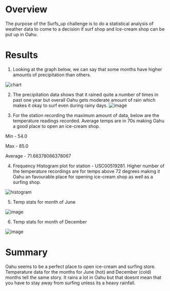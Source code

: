 # Overview
The purpose of the Surfs_up challenge is to do a statistical analysis of weather data to come to a decision if surf shop and Ice-cream shop can be put up in Oahu.

# Results
1. Looking at the graph below, we can say that some months have higher amounts of precipitation than others.

![chart](https://user-images.githubusercontent.com/82654977/122656181-49ad7900-d126-11eb-988c-9e1dd1ea5e1c.png)

2. The precipitation data shows that it rained quite a number of times in past one year but overall Oahu gets moderate amount of rain which makes it okay to surf even during rainy days.
![image](https://user-images.githubusercontent.com/82654977/122656719-48327f80-d12b-11eb-991d-3bc3b79e629a.png)


3. For the station recording the maximum amount of data, below are the temperature readings recorded. Average temps are in 70s making Oahu a good place to open an ice-cream shop.

Min - 54.0
 
Max - 85.0 

Average - 71.66378066378067

4. Frequency Histogram plot for station - USC00519281. Higher number of the temperature recordings are for temps above 72 degrees making it Oahu an favourable place for opening ice-cream shop as well as a surfing shop.

![histogram](https://user-images.githubusercontent.com/82654977/122656199-6184fd00-d126-11eb-8b6c-fd9ff37b1c77.png)

5. Temp stats for month of June 

![image](https://user-images.githubusercontent.com/82654977/122656654-9dba5c80-d12a-11eb-868a-657c62859dd6.png)


6. Temp stats for month of December

![image](https://user-images.githubusercontent.com/82654977/122656650-909d6d80-d12a-11eb-98e3-2821b2114157.png)


# Summary
Oahu seems to be a perfect place to open ice-cream and surfing store. Temperature data for the months for June (hot) and December (cold) months tell the same story.
It rains a lot in Oahu but that doesnt mean that you have to stay away from surfing unless its a heavy rainfall.
